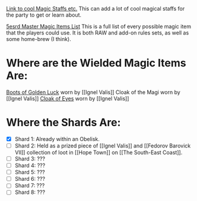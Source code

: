 [Link to cool Magic Staffs etc.](https://www.5esrd.com/gamemastering/magic-items/rods-staves-wands/) This can add a lot of cool magical staffs for the party to get or learn about. 

[5esrd Master Magic Items List](https://www.5esrd.com/database/magicitem/) This is a full list of every possible magic item that the players could use. It is both RAW and add-on rules sets, as well as some home-brew (I think).

# Where are the Wielded Magic Items Are:
[Boots of Golden Luck](https://www.5esrd.com/database/magicitem/boots-of-golden-luck/) worn by [[Ignel Valis]]
Cloak of the Magi worn by [[Ignel Valis]]
[Cloak of Eyes](https://www.5esrd.com/database/magicitem/cloak-of-eyes/) worn by [[Ignel Valis]]

# Where the Shards Are:
- [x] Shard 1: Already within an Obelisk.
- [ ] Shard 2: Held as a prized piece of [[Ignel Valis]] and [[Fedorov Barovick VII]] collection of loot in [[Hope Town]] on [[The South-East Coast]].
- [ ] Shard 3: ???
- [ ] Shard 4: ???
- [ ] Shard 5: ???
- [ ] Shard 6: ???
- [ ] Shard 7: ???
- [ ] Shard 8: ???